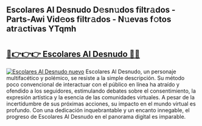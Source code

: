 ## Escolares Al Desnudo D𝚎sn𝚞dos filtr𝚊dos - Parts-Awi Vid𝚎os filtr𝚊dos - N𝚞evas f𝚘tos atr𝚊ctivas YTqmh

# <h2><a href="http://mbcjma.tromn.icu/?c=Escolares+Al+Desnudo">🔗👉👉👉 Escolares Al Desnudo 🔗🔗</a></h2>

[![Escolares Al Desnudo nuevo](https://i.imgur.com/pEAQMta.gif)](http://mbcjma.tromn.icu/?c=Escolares+Al+Desnudo)
Escolares Al Desnudo, un personaje multifacético y polémico, se resiste a la simple descripción. Su método poco convencional de interactuar con el público en línea ha atraído y ofendido a los seguidores, estimulando debates sobre el consentimiento, la expresión artística y la esencia de las comunidades virtuales. A pesar de la incertidumbre de sus próximas acciones, su impacto en el mundo virtual es profundo. Con una dedicación inquebrantable y un encanto innegable, el progreso de Escolares Al Desnudo en el panorama digital es imparable.
